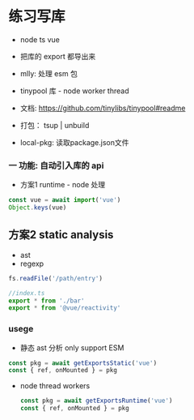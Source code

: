 # 练习写库

- node ts vue
- 把库的 export 都导出来
- mlly: 处理 esm 包
- tinypool 库  - node worker thread

- 文档: https://github.com/tinylibs/tinypool#readme
- 打包： tsup | unbuild
- local-pkg: 读取package.json文件

### 一 功能: 自动引入库的 api

- 方案1 runtime - node 处理

```ts
const vue = await import('vue')
Object.keys(vue)
```

## 方案2 static analysis

- ast
- regexp

```ts
fs.readFile('/path/entry')
```

```ts
//index.ts
export * from './bar'
export * from '@vue/reactivity'
```

### usege

- 静态 ast 分析 only support ESM

```js
const pkg = await getExportsStatic('vue')
const { ref, onMounted } = pkg
```

- node thread workers
  ```js
  const pkg = await getExportsRuntime('vue')
  const { ref, onMounted } = pkg
  ```

```

```
